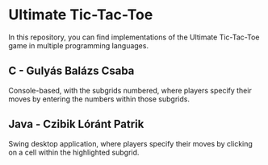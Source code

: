 # Ultimate Tic-Tac-Toe

In this repository, you can find implementations of the Ultimate Tic-Tac-Toe game in multiple programming languages.

## C - Gulyás Balázs Csaba
Console-based, with the subgrids numbered, where players specify their moves by entering the numbers within those subgrids.

## Java - Czibik Lóránt Patrik
Swing desktop application, where players specify their moves by clicking on a cell within the highlighted subgrid.